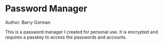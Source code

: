 # Password Manager
Author: Barry Gorman

This is a password manager I created for personal use. It is encrypted and requires a passkey to access the passwords and accounts.
